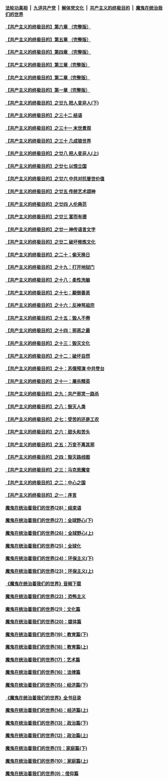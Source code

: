 ####  [法轮功真相](../../../../basic/blob/master/README.md?t=05060231) &nbsp;|&nbsp; [九评共产党](../../../../9ping.md/blob/master/README.md?t=05060231) &nbsp;|&nbsp; [解体党文化](../../../../jtdwh.md/blob/master/README.md?t=05060231)  &nbsp;|&nbsp; [共产主义的终极目的](../../../../gczydzjmd.md/blob/master/README.md?t=05060231) &nbsp;|&nbsp; [魔鬼在统治我们的世界](../../../../mgztzwmdsj.md/blob/master/README.md?t=05060231) 

#### [【共产主义的终极目的】第六章 （完整版）](../pages/nsc422/n11428913.md?t=05060231) 

#### [【共产主义的终极目的】第五章 （完整版）](../pages/nsc422/n11428912.md?t=05060231) 

#### [【共产主义的终极目的】第四章 （完整版）](../pages/nsc422/n11428907.md?t=05060231) 

#### [【共产主义的终极目的】第三章（完整版）](../pages/nsc422/n11428848.md?t=05060231) 

#### [【共产主义的终极目的】第二章（完整版）](../pages/nsc422/n11428831.md?t=05060231) 

#### [【共产主义的终极目的】第一章（完整版）](../pages/nsc422/n11417651.md?t=05060231) 

#### [【共产主义的终极目的】之廿九 把人变非人(下)](../pages/nsc422/n11344140.md?t=05060231) 

#### [【共产主义的终极目的】之三十二 结语](../pages/nsc422/n11360535.md?t=05060231) 

#### [【共产主义的终极目的】之三十一 末世景观](../pages/nsc422/n11351129.md?t=05060231) 

#### [【共产主义的终极目的】之三十 几成狼世界](../pages/nsc422/n11348280.md?t=05060231) 

#### [【共产主义的终极目的】之廿八 把人变非人(上)](../pages/nsc422/n11340492.md?t=05060231) 

#### [【共产主义的终极目的】之廿七 以恨立国](../pages/nsc422/n11336944.md?t=05060231) 

#### [【共产主义的终极目的】之廿六 中共对抗普世价值](../pages/nsc422/n11324785.md?t=05060231) 

#### [【共产主义的终极目的】之廿五 传统艺术颂神](../pages/nsc422/n11296396.md?t=05060231) 

#### [【共产主义的终极目的】之廿四 人伦典范](../pages/nsc422/n11296397.md?t=05060231) 

#### [【共产主义的终极目的】之廿三 富而有德](../pages/nsc422/n11283598.md?t=05060231) 

#### [【共产主义的终极目的】之廿一 神传语言文字](../pages/nsc422/n11263265.md?t=05060231) 

#### [【共产主义的终极目的】之廿二 破坏修炼文化](../pages/nsc422/n11245728.md?t=05060231) 

#### [【共产主义的终极目的】之二十：偷天换日](../pages/nsc422/n11238846.md?t=05060231) 

#### [【共产主义的终极目的】之十九：打开地狱门](../pages/nsc422/n11206376.md?t=05060231) 

#### [【共产主义的终极目的】之十八：柔性洗脑](../pages/nsc422/n11199994.md?t=05060231) 

#### [【共产主义的终极目的】之十七：颠倒善恶](../pages/nsc422/n11179782.md?t=05060231) 

#### [【共产主义的终极目的】之十六：反神骂祖宗](../pages/nsc422/n11166798.md?t=05060231) 

#### [【共产主义的终极目的】之十五：毁人不倦](../pages/nsc422/n11166792.md?t=05060231) 

#### [【共产主义的终极目的】之十四：邪恶之最](../pages/nsc422/n11150249.md?t=05060231) 

#### [【共产主义的终极目的】之十三：毁灭文化](../pages/nsc422/n11135227.md?t=05060231) 

#### [【共产主义的终极目的】之十二：破坏自然](../pages/nsc422/n11135214.md?t=05060231) 

#### [【共产主义的终极目的】之十：苏俄预演 中共登台](../pages/nsc422/n11118424.md?t=05060231) 

#### [【共产主义的终极目的】之十一：屠杀精英](../pages/nsc422/n11118442.md?t=05060231) 

#### [【共产主义的终极目的】之九：共产邪灵一路杀](../pages/nsc422/n11114139.md?t=05060231) 

#### [【共产主义的终极目的】之八：毁灭人类](../pages/nsc422/n11108503.md?t=05060231) 

#### [【共产主义的终极目的】之七：受苦的还是工农](../pages/nsc422/n11101809.md?t=05060231) 

#### [【共产主义的终极目的】之六：甜头和苦头](../pages/nsc422/n11096971.md?t=05060231) 

#### [【共产主义的终极目的】之五：万变不离其邪](../pages/nsc422/n11091285.md?t=05060231) 

#### [【共产主义的终极目的】之四：毁灭路线图](../pages/nsc422/n11086284.md?t=05060231) 

#### [【共产主义的终极目的】之三：马克思魔变](../pages/nsc422/n11061941.md?t=05060231) 

#### [【共产主义的终极目的】之二：中心之国](../pages/nsc422/n11047728.md?t=05060231) 

#### [【共产主义的终极目的】之一：序言](../pages/nsc422/n11086077.md?t=05060231) 

#### [魔鬼在统治着我们的世界(28)：结束语](../pages/nsc422/n10936246.md?t=05060231) 

#### [魔鬼在统治着我们的世界(27)：全球野心(下)](../pages/nsc422/n10928319.md?t=05060231) 

#### [魔鬼在统治着我们的世界(26)：全球野心(上)](../pages/nsc422/n10900318.md?t=05060231) 

#### [魔鬼在统治着我们的世界(25)：全球化](../pages/nsc422/n10788205.md?t=05060231) 

#### [魔鬼在统治着我们的世界(24)：环保主义(下)](../pages/nsc422/n10695307.md?t=05060231) 

#### [魔鬼在统治着我们的世界(23)：环保主义(上)](../pages/nsc422/n10688613.md?t=05060231) 

#### [《魔鬼在统治着我们的世界》音频下载](../pages/nsc422/n10635553.md?t=05060231) 

#### [魔鬼在统治着我们的世界(22)：恐怖主义](../pages/nsc422/n10614727.md?t=05060231) 

#### [魔鬼在统治着我们的世界(21)：文化篇](../pages/nsc422/n10597706.md?t=05060231) 

#### [魔鬼在统治着我们的世界(20)：媒体篇](../pages/nsc422/n10586579.md?t=05060231) 

#### [魔鬼在统治着我们的世界(19)：教育篇(下)](../pages/nsc422/n10564808.md?t=05060231) 

#### [魔鬼在统治着我们的世界(18)：教育篇(上)](../pages/nsc422/n10526970.md?t=05060231) 

#### [魔鬼在统治着我们的世界(17)：艺术篇](../pages/nsc422/n10499093.md?t=05060231) 

#### [魔鬼在统治着我们的世界(16)：法律篇](../pages/nsc422/n10485969.md?t=05060231) 

#### [魔鬼在统治着我们的世界(15)：经济篇(下)](../pages/nsc422/n10469975.md?t=05060231) 

#### [《魔鬼在统治着我们的世界》全书目录](../pages/nsc422/n10464261.md?t=05060231) 

#### [魔鬼在统治着我们的世界(14)：经济篇(上)](../pages/nsc422/n10457370.md?t=05060231) 

#### [魔鬼在统治着我们的世界(13)：政治篇(下)](../pages/nsc422/n10448270.md?t=05060231) 

#### [魔鬼在统治着我们的世界(12)：政治篇(上)](../pages/nsc422/n10444576.md?t=05060231) 

#### [魔鬼在统治着我们的世界(11)：家庭篇(下)](../pages/nsc422/n10440961.md?t=05060231) 

#### [魔鬼在统治着我们的世界(10)：家庭篇(上)](../pages/nsc422/n10435448.md?t=05060231) 

#### [魔鬼在统治着我们的世界(9)：信仰篇](../pages/nsc422/n10432159.md?t=05060231) 

